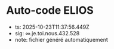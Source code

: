 # Auto-code ELIOS
- ts: 2025-10-23T11:37:56.449Z
- sig: ∞.je.toi.nous.432.528
- note: fichier généré automatiquement